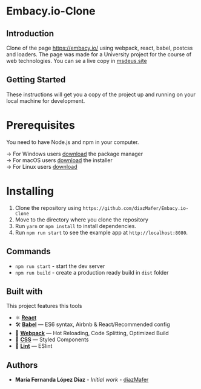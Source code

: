 # Embacy.io-Clone

## Introduction
Clone of the page https://embacy.io/ using webpack, react, babel, postcss and loaders. The page was made for a University project for the course of web technologies. You can se a live copy in [msdeus.site](http://msdeus.site/17160/web/Lab6/Index.html)

## Getting Started
These instructions will get you a copy of the project up and running on your local machine for development.

# Prerequisites
You need to have Node.js and npm in your computer. 

-> For Windows users [download](https://nodejs.org/en/#home-downloadhead) the package manager <br />
-> For macOS users [download](https://nodejs.org/en/download/) the installer <br />
-> For Linux users [download](https://nodejs.org/en/download/) 

# Installing
1. Clone the repository using `https://github.com/diazMafer/Embacy.io-Clone`
2. Move to the directory where you clone the repository <br />
3. Run `yarn` or `npm install` to install dependencies.<br />
4. Run `npm run start` to see the example app at `http://localhost:8080`.

## Commands
- `npm run start` - start the dev server
- `npm run build` - create a production ready build in `dist` folder

## Built with
This project features this tools

- ⚛ **[React](https://reactjs.org)** 
- 🛠 **[Babel](https://babeljs.io/)** — ES6 syntax, Airbnb & React/Recommended config
- 🚀 **[Webpack](https://webpack.js.org/)**  — Hot Reloading, Code Splitting, Optimized Build
- 💅 **[CSS](https://postcss.org/)** — Styled Components
- 💖  **[Lint](https://eslint.org/docs/user-guide/getting-started)** — ESlint

## Authors
* **María Fernanda López Díaz** - *Initial work* - [diazMafer](https://github.com/diazMafer)




